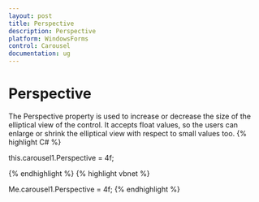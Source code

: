 ```yaml
---
layout: post
title: Perspective 
description: Perspective 
platform: WindowsForms
control: Carousel
documentation: ug
---
```


# Perspective 

The Perspective property is used to increase or decrease the size of the elliptical view of the control. It accepts float values, so the users can enlarge or shrink the elliptical view with respect to small values too.
{% highlight C# %}


this.carousel1.Perspective = 4f;

{% endhighlight %}
{% highlight vbnet %}


Me.carousel1.Perspective = 4f;
{% endhighlight %}



